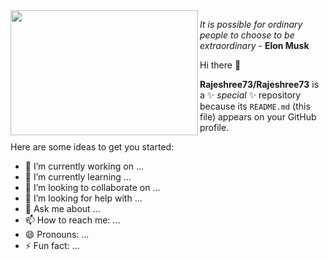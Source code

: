 
<img align="left" width="300" height="200" src="https://tenor.com/view/robot-hello-wave-hi-gif-14404937.gif">

*It is possible for ordinary people to choose to be extraordinary* - **Elon Musk**

 Hi there 👋


**Rajeshree73/Rajeshree73** is a ✨ _special_ ✨ repository because its `README.md` (this file) appears on your GitHub profile.

Here are some ideas to get you started:

- 🔭 I’m currently working on ...
- 🌱 I’m currently learning ...
- 👯 I’m looking to collaborate on ...
- 🤔 I’m looking for help with ...
- 💬 Ask me about ...
- 📫 How to reach me: ...
- 😄 Pronouns: ...
- ⚡ Fun fact: ...
